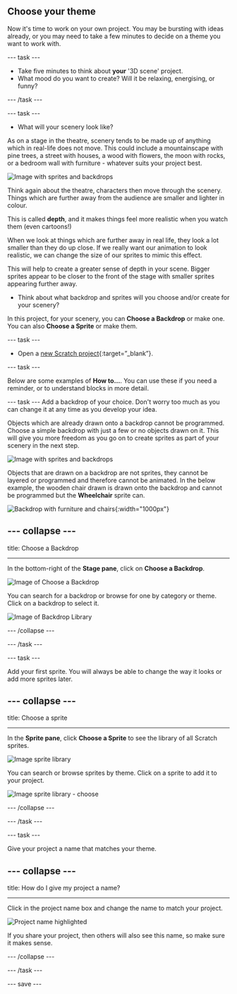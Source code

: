 ## Choose your theme

Now it's time to work on your own project. You may be bursting with ideas already, or you may need to take a few minutes to decide on a theme you want to work with. 

--- task ---

+ Take five minutes to think about **your** '3D scene' project. 
+ What mood do you want to create? Will it be relaxing, energising, or funny?

--- /task ---

--- task ---

+ What will your scenery look like? 

As on a stage in the theatre, scenery tends to be made up of anything which in real-life does not move. This could include a mountainscape with pine trees, a street with houses, a wood with flowers, the moon with rocks, or a bedroom wall with furniture - whatever suits your project best.

![Image with sprites and backdrops](images/sprite-backdrop.png)

Think again about the theatre, characters then move through the scenery. Things which are further away from the audience are smaller and lighter in colour. 

This is called **depth**, and it makes things feel more realistic when you watch them (even cartoons!)

When we look at things which are further away in real life, they look a lot smaller than they do up close. If we really want our animation to look realistic, we can change the size of our sprites to mimic this effect.

This will help to create a greater sense of depth in your scene. Bigger sprites appear to be closer to the front of the stage with smaller sprites appearing further away.

+ Think about what backdrop and sprites will you choose and/or create for your scenery?

In this project, for your scenery, you can **Choose a Backdrop** or make one. You can also **Choose a Sprite** or make them. 

--- task ---

+ Open a [new Scratch project](https://scratch.mit.edu/projects/editor){:target=”_blank”}.

--- task ---

Below are some examples of **How to…**. You can use these if you need a reminder, or to understand blocks in more detail.

--- task ---
Add a backdrop of your choice. Don't worry too much as you can change it at any time as you develop your idea. 

Objects which are already drawn onto a backdrop cannot be programmed. Choose a simple backdrop with just a few or no objects drawn on it. This will give you more freedom as you go on to create sprites as part of your scenery in the next step.

![Image with sprites and backdrops](images/challenge2-layers.gif)

Objects that are drawn on a backdrop are not sprites, they cannot be layered or programmed and therefore cannot be animated. In the below example, the wooden chair drawn is drawn onto the backdrop and cannot be programmed but the **Wheelchair** sprite can.  

![Backdrop with furniture and chairs](images/challenge2-backdrop-bedroom.png){:width="1000px"}


--- collapse ---
---

title: Choose a Backdrop

---

In the bottom-right of the **Stage pane**, click on **Choose a Backdrop**.

![Image of Choose a Backdrop](images/stage-choose.png)

You can search for a backdrop or browse for one by category or theme. Click on a backdrop to select it.

![Image of Backdrop Library](images/backdrop.png)

--- /collapse --- 


--- /task ---

--- task ---

Add your first sprite. You will always be able to change the way it looks or add more sprites later.

--- collapse ---
---

title: Choose a sprite

---

In the **Sprite pane**, click **Choose a Sprite** to see the library of all Scratch sprites.

![Image sprite library](images/sprite-library.png)

You can search or browse sprites by theme. Click on a sprite to add it to your project.

![Image sprite library - choose](images/sprite-choose.png)

--- /collapse --- 

--- /task ---

--- task ---

Give your project a name that matches your theme. 

--- collapse ---
---

title: How do I give my project a name?

---

Click in the project name box and change the name to match your project. 

![Project name highlighted](images/change-project-name.png)

If you share your project, then others will also see this name, so make sure it makes sense. 

--- /collapse --- 

--- /task ---

--- save ---

